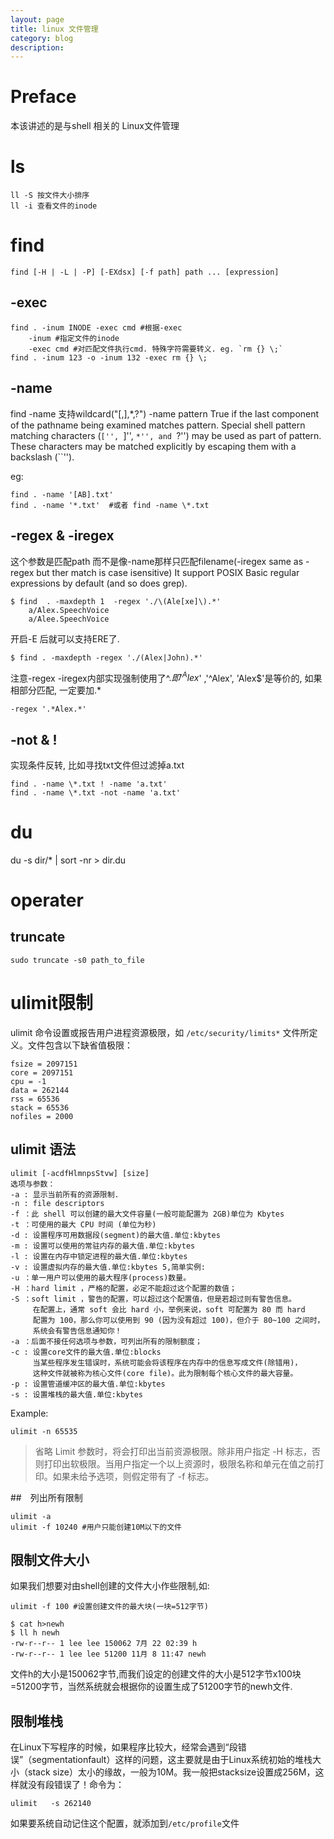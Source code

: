 ```yaml
---
layout: page
title: linux 文件管理	
category: blog
description: 
---
```

# Preface
本该讲述的是与shell 相关的 Linux文件管理

# ls

	ll -S 按文件大小排序
	ll -i 查看文件的inode

# find

	find [-H | -L | -P] [-EXdsx] [-f path] path ... [expression]

## -exec

	find . -inum INODE -exec cmd #根据-exec
		-inum #指定文件的inode
		-exec cmd #对匹配文件执行cmd. 特殊字符需要转义. eg. `rm {} \;`
	find . -inum 123 -o -inum 132 -exec rm {} \;

## -name
find -name 支持wildcard("[,],*,?")
	-name pattern
		 True if the last component of the pathname being examined matches pattern.  Special shell pattern matching characters (``['', ``]'', ``*'', and ``?'') may be used as part of pattern.  These characters may be matched explicitly by escaping them with a backslash (``\'').

eg:

	find . -name '[AB].txt' 
	find . -name '*.txt'  #或者 find -name \*.txt

## -regex & -iregex
这个参数是匹配path 而不是像-name那样只匹配filename(-iregex same as -regex but ther match is case isensitive)
It support POSIX Basic regular expressions by default (and so does grep). 

	$ find  . -maxdepth 1  -regex './\(Ale[xe]\).*'
		a/Alex.SpeechVoice
		a/Alee.SpeechVoice

开启-E 后就可以支持ERE了.

	$ find . -maxdepth -regex './(Alex|John).*' 
	
注意-regex -iregex内部实现强制使用了^$. 即'^Alex$' ,'^Alex', 'Alex$'是等价的, 如果相部分匹配, 一定要加.*

	-regex '.*Alex.*'


## -not & !
实现条件反转, 比如寻找txt文件但过滤掉a.txt
	
	find . -name \*.txt ! -name 'a.txt'
	find . -name \*.txt -not -name 'a.txt'

# du
du -s dir/* | sort -nr > dir.du

# operater

## truncate

	sudo truncate -s0 path_to_file


# ulimit限制
ulimit 命令设置或报告用户进程资源极限，如 `/etc/security/limits*` 文件所定义。文件包含以下缺省值极限：

	fsize = 2097151
	core = 2097151
	cpu = -1
	data = 262144
	rss = 65536
	stack = 65536
	nofiles = 2000

## ulimit 语法

	ulimit [-acdfHlmnpsStvw] [size]
	选项与参数：
	-a : 显示当前所有的资源限制.
	-n : file descriptors
	-f ：此 shell 可以创建的最大文件容量(一般可能配置为 2GB)单位为 Kbytes
	-t ：可使用的最大 CPU 时间 (单位为秒)
	-d : 设置程序可用数据段(segment)的最大值.单位:kbytes
	-m : 设置可以使用的常驻内存的最大值.单位:kbytes
	-l : 设置在内存中锁定进程的最大值.单位:kbytes
	-v : 设置虚拟内存的最大值.单位:kbytes 5,简单实例: 
	-u ：单一用户可以使用的最大程序(process)数量。
	-H ：hard limit ，严格的配置，必定不能超过这个配置的数值；
	-S ：soft limit ，警告的配置，可以超过这个配置值，但是若超过则有警告信息。
	     在配置上，通常 soft 会比 hard 小，举例来说，soft 可配置为 80 而 hard 
	     配置为 100，那么你可以使用到 90 (因为没有超过 100)，但介于 80~100 之间时，
	     系统会有警告信息通知你！
	-a ：后面不接任何选项与参数，可列出所有的限制额度；
	-c : 设置core文件的最大值.单位:blocks
	     当某些程序发生错误时，系统可能会将该程序在内存中的信息写成文件(除错用)，
	     这种文件就被称为核心文件(core file)。此为限制每个核心文件的最大容量。
	-p : 设置管道缓冲区的最大值.单位:kbytes
	-s : 设置堆栈的最大值.单位:kbytes

Example:

	ulimit -n 65535

> 省略 Limit 参数时，将会打印出当前资源极限。除非用户指定 -H 标志，否则打印出软极限。当用户指定一个以上资源时，极限名称和单元在值之前打印。如果未给予选项，则假定带有了 -f 标志。

##　列出所有限制

	ulimit -a
	ulimit -f 10240 #用户只能创建10M以下的文件

## 限制文件大小
如果我们想要对由shell创建的文件大小作些限制,如:

	ulimit -f 100 #设置创建文件的最大块(一块=512字节)

	$ cat h>newh
	$ ll h newh
	-rw-r--r-- 1 lee lee 150062 7月 22 02:39 h
	-rw-r--r-- 1 lee lee 51200 11月 8 11:47 newh

文件h的大小是150062字节,而我们设定的创建文件的大小是512字节x100块=51200字节，当然系统就会根据你的设置生成了51200字节的newh文件.

## 限制堆栈
在Linux下写程序的时候，如果程序比较大，经常会遇到“段错误”（segmentationfault）这样的问题，这主要就是由于Linux系统初始的堆栈大小（stack size）太小的缘故，一般为10M。我一般把stacksize设置成256M，这样就没有段错误了！命令为：

	ulimit   -s 262140

如果要系统自动记住这个配置，就添加到`/etc/profile`文件
